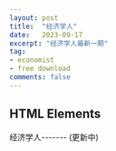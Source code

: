 ```yaml
---
layout: post
title:  "经济学人"
date:   2023-09-17
excerpt: "经济学人最新一期"
tag:
- economist
- free download
comments: false
---
```


## HTML Elements

经济学人------- (更新中)

